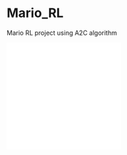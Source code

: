 # Mario_RL
Mario RL project using A2C algorithm


<iframe src='//gifs.com/embed/mario-play-YWJ8jK' frameborder='0' scrolling='no' width='256px' height='240px' style='-webkit-backface-visibility: hidden;-webkit-transform: scale(1);' ></iframe>
